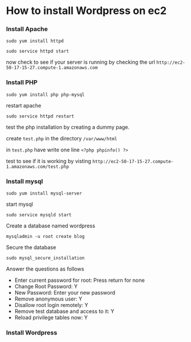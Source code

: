 # How to install Wordpress on ec2

### Install Apache
`sudo yum install httpd`

`sudo service httpd start`

now check to see if your server is running by checking the url `http://ec2-50-17-15-27.compute-1.amazonaws.com`

### Install PHP

`sudo yum install php php-mysql`

restart apache

`sudo service httpd restart`


test the php installation by creating a dummy page.

create `test.php` in the directory `/var/www/html`

in `test.php` have write one line `<?php phpinfo() ?>`

test to see if it is working by visting `http://ec2-50-17-15-27.compute-1.amazonaws.com/test.php`

### Install mysql

`sudo yum install mysql-server`

start mysql

`sudo service mysqld start`

Create a database named wordpress

`mysqladmin -u root create blog`

Secure the database

`sudo mysql_secure_installation`

Answer the questions as follows 

* Enter current password for root: Press return for none
* Change Root Password: Y
* New Password: Enter your new password
* Remove anonymous user: Y
* Disallow root login remotely: Y
* Remove test database and access to it: Y
* Reload privilege tables now: Y

### Install Wordpress
